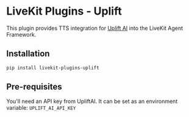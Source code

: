 # LiveKit Plugins - Uplift

This plugin provides TTS integration for [Uplift AI](https://upliftai.org) into the LiveKit Agent Framework.

## Installation

```bash
pip install livekit-plugins-uplift
```

## Pre-requisites

You'll need an API key from UpliftAI. It can be set as an environment variable: `UPLIFT_AI_API_KEY`

